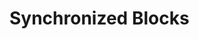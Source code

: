 <!-- TODO: Add content for this topic -->

# Synchronized Blocks

<!-- Content will be added later -->
